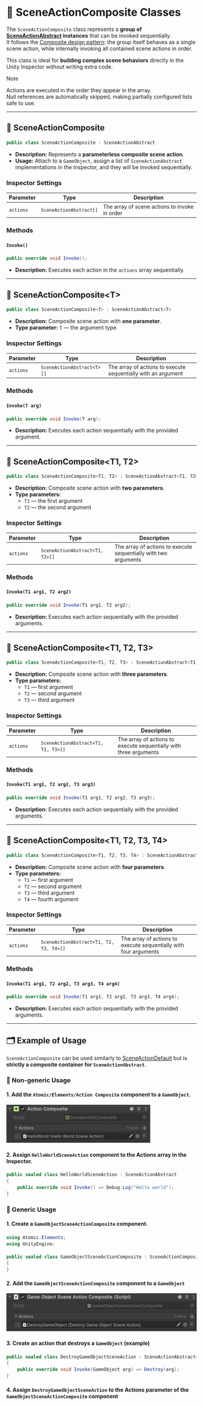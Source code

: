 # 🧩 SceneActionComposite Classes

The `SceneActionComposite` class represents a **group of [SceneActionAbstract](SceneActionAbstract.md) instances** that can be invoked sequentially.  
It follows the [Composite design pattern]((https://en.wikipedia.org/wiki/Composite_pattern)): the group itself behaves as a single scene action, while internally invoking all contained scene actions in order.

This class is ideal for **building complex scene behaviors** directly in the Unity Inspector without writing extra code.

> [!NOTE]  
> Actions are executed in the order they appear in the array.  
> Null references are automatically skipped, making partially configured lists safe to use.

---

## 🧩 SceneActionComposite
```csharp
public class SceneActionComposite : SceneActionAbstract
```
- **Description:** Represents a **parameterless composite scene action**.
- **Usage:** Attach to a `GameObject`, assign a list of `SceneActionAbstract` implementations in the Inspector, and they will be invoked sequentially.

### Inspector Settings

| Parameter | Type                     | Description                             |
|-----------|-------------------------|-----------------------------------------|
| `actions` | `SceneActionAbstract[]` | The array of scene actions to invoke in order |

### Methods

#### `Invoke()`
```csharp
public override void Invoke();
```
- **Description:** Executes each action in the `actions` array sequentially.

---

## 🧩 SceneActionComposite&lt;T&gt;
```csharp
public class SceneActionComposite<T> : SceneActionAbstract<T>
```
- **Description:** Composite scene action with **one parameter**.
- **Type parameter:** `T` — the argument type.

### Inspector Settings

| Parameter | Type                       | Description                             |
|-----------|----------------------------|-----------------------------------------|
| `actions` | `SceneActionAbstract<T>[]` | The array of actions to execute sequentially with an argument |

### Methods
#### `Invoke(T arg)`
```csharp
public override void Invoke(T arg);
```
- **Description:** Executes each action sequentially with the provided argument.

---

## 🧩 SceneActionComposite&lt;T1, T2&gt;
```csharp
public class SceneActionComposite<T1, T2> : SceneActionAbstract<T1, T2>
```
- **Description:** Composite scene action with **two parameters**.
- **Type parameters:**
    - `T1` — the first argument
    - `T2` — the second argument

### Inspector Settings

| Parameter | Type                          | Description                             |
|-----------|-------------------------------|-----------------------------------------|
| `actions` | `SceneActionAbstract<T1, T2>[]` | The array of actions to execute sequentially with two arguments |

### Methods

#### `Invoke(T1 arg1, T2 arg2)`
```csharp
public override void Invoke(T1 arg1, T2 arg2);
```
- **Description:** Executes each action sequentially with the provided arguments.

---

## 🧩 SceneActionComposite&lt;T1, T2, T3&gt;
```csharp
public class SceneActionComposite<T1, T2, T3> : SceneActionAbstract<T1, T2, T3>
```
- **Description:** Composite scene action with **three parameters**.
- **Type parameters:**
    - `T1` — first argument
    - `T2` — second argument
    - `T3` — third argument

### Inspector Settings

| Parameter | Type                               | Description                             |
|-----------|------------------------------------|-----------------------------------------|
| `actions` | `SceneActionAbstract<T1, T2, T3>[]` | The array of actions to execute sequentially with three arguments |

### Methods

#### `Invoke(T1 arg1, T2 arg2, T3 arg3)`
```csharp
public override void Invoke(T1 arg1, T2 arg2, T3 arg3);
```
- **Description:** Executes each action sequentially with the provided arguments.

---

## 🧩 SceneActionComposite&lt;T1, T2, T3, T4&gt;
```csharp
public class SceneActionComposite<T1, T2, T3, T4> : SceneActionAbstract<T1, T2, T3, T4>
```
- **Description:** Composite scene action with **four parameters**.
- **Type parameters:**
    - `T1` — first argument
    - `T2` — second argument
    - `T3` — third argument
    - `T4` — fourth argument

### Inspector Settings

| Parameter | Type                                   | Description                             |
|-----------|----------------------------------------|-----------------------------------------|
| `actions` | `SceneActionAbstract<T1, T2, T3, T4>[]` | The array of actions to execute sequentially with four arguments |

### Methods

#### `Invoke(T1 arg1, T2 arg2, T3 arg3, T4 arg4)`
```csharp
public override void Invoke(T1 arg1, T2 arg2, T3 arg3, T4 arg4);
```
- **Description:** Executes each action sequentially with the provided arguments.

---

## 🗂 Example of Usage

`SceneActionComposite` can be used similarly to [SceneActionDefault](SceneActionDefault.md) but is **strictly a composite container for `SceneActionAbstract`**.  

### 🔹 Non-generic Usage

#### 1. Add the `Atomic/Elements/Action Composite` component to a `GameObject`.
  
<img src="../../Images/SceneActionComposite.png" alt="SceneActionComposite example" width="" height="100">

#### 2. Assign `HelloWorldSceneAction` component to the **Actions** array in the Inspector.

```csharp
public sealed class HelloWorldSceneAction : SceneActionAbstract
{
    public override void Invoke() => Debug.Log("Hello world");
}
```

### 🔹 Generic Usage

#### 1. Create a `GameObjectSceneActionComposite` component.
```csharp
using Atomic.Elements;
using UnityEngine;

public sealed class GameObjectSceneActionComposite : SceneActionComposite<GameObject>
{
}
```
#### 2. Add the `GameObjectSceneActionComposite` component to a `GameObject`

<img src="../../Images/GameObjectSceneActionComposite.png" alt="SceneActionComposite example" width="" height="100">

#### 3. Create an action that destroys a `GameObject` (example)
```csharp
public sealed class DestroyGameObjectSceneAction : SceneActionAbstract<GameObject>
{
    public override void Invoke(GameObject arg) => Destroy(arg);
}
```

#### 4. Assign `DestroyGameObjectSceneAction` to the **Actions** parameter of the `GameObjectSceneActionComposite` component